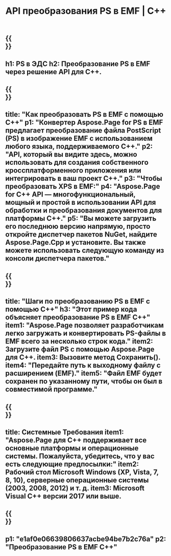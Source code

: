 ﻿---
translation: true
template: /_templates/_conversion-child-cpp.md
title: API преобразования PS в EMF | С++
url: /cpp/conversion/ps-to-emf/
description: Преобразование PS в EMF, предоставленное Aspose.Page для решения C++ API. Работает в среде выполнения C++ для 32-разрядной версии Windows, 64-разрядной версии Windows и 64-разрядной версии Linux.
informat: PS
outformat: EMF
otherformats: XPS EPS
---

{{<section banner>}}
---
h1: PS в ЭДС
h2: Преобразование PS в EMF через решение API для C++.
---

{{<section overview>}}
---
title: "Как преобразовать PS в EMF с помощью C++"
p1: "Конвертер Aspose.Page for PS в EMF предлагает преобразование файла PostScript (PS) в изображение EMF с использованием любого языка, поддерживаемого C++."
p2: "API, который вы видите здесь, можно использовать для создания собственного кроссплатформенного приложения или интегрировать в ваш проект C++."
p3: "Чтобы преобразовать XPS в EMF:"
p4: "Aspose.Page for C++ API — многофункциональный, мощный и простой в использовании API для обработки и преобразования документов для платформы C++."
p5: "Вы можете загрузить его последнюю версию напрямую, просто откройте диспетчер пакетов NuGet, найдите Aspose.Page.Cpp и установите. Вы также можете использовать следующую команду из консоли диспетчера пакетов."
---

{{<section feature1>}}
---
title: "Шаги по преобразованию PS в EMF с помощью C++"
h3: "Этот пример кода объясняет преобразование PS в EMF C++"
item1: "Aspose.Page позволяет разработчикам легко загружать и конвертировать PS-файлы в EMF всего за несколько строк кода."
item2: Загрузите файл PS с помощью Aspose.Page для C++.
item3: Вызовите метод Сохранить().
item4: "Передайте путь к выходному файлу с расширением (EMF)."
item5: "Файл EMF будет сохранен по указанному пути, чтобы он был в совместимой программе."
---

{{<section feature2>}}
---
title: Системные Требования
item1: "Aspose.Page для C++ поддерживает все основные платформы и операционные системы. Пожалуйста, убедитесь, что у вас есть следующие предпосылки:"
item2: Рабочий стол Microsoft Windows (XP, Vista, 7, 8, 10), серверные операционные системы (2003, 2008, 2012) и т. д.
item3: Microsoft Visual C++ версии 2017 или выше.
---

{{<section gist>}}
---
p1: "e1af0e06639806637acbe94be7b2c76a"
p2: "Преобразование PS в EMF C++"
---
